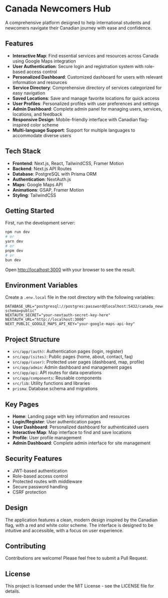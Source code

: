 # Canada Newcomers Hub

A comprehensive platform designed to help international students and newcomers navigate their Canadian journey with ease and confidence.

## Features

- **Interactive Map**: Find essential services and resources across Canada using Google Maps integration
- **User Authentication**: Secure login and registration system with role-based access control
- **Personalized Dashboard**: Customized dashboard for users with relevant information and resources
- **Service Directory**: Comprehensive directory of services categorized for easy navigation
- **Saved Locations**: Save and manage favorite locations for quick access
- **User Profiles**: Personalized profiles with user preferences and settings
- **Admin Dashboard**: Complete admin panel for managing users, services, locations, and feedback
- **Responsive Design**: Mobile-friendly interface with Canadian flag-inspired color scheme
- **Multi-language Support**: Support for multiple languages to accommodate diverse users

## Tech Stack

- **Frontend**: Next.js, React, TailwindCSS, Framer Motion
- **Backend**: Next.js API Routes
- **Database**: PostgreSQL with Prisma ORM
- **Authentication**: NextAuth.js
- **Maps**: Google Maps API
- **Animations**: GSAP, Framer Motion
- **Styling**: TailwindCSS

## Getting Started

First, run the development server:

```bash
npm run dev
# or
yarn dev
# or
pnpm dev
# or
bun dev
```

Open [http://localhost:3000](http://localhost:3000) with your browser to see the result.

## Environment Variables

Create a `.env.local` file in the root directory with the following variables:

```
DATABASE_URL="postgresql://postgres:password@localhost:5432/canada_newcomers?schema=public"
NEXTAUTH_SECRET="your-nextauth-secret-key-here"
NEXTAUTH_URL="http://localhost:3000"
NEXT_PUBLIC_GOOGLE_MAPS_API_KEY="your-google-maps-api-key"
```

## Project Structure

- `src/app/(auth)`: Authentication pages (login, register)
- `src/app/(sites)`: Public pages (home, about, contact, faq)
- `src/app/(user)`: Protected user pages (dashboard, map, profile)
- `src/app/admin`: Admin dashboard and management pages
- `src/app/api`: API routes for data operations
- `src/app/components`: Reusable components
- `src/lib`: Utility functions and libraries
- `prisma`: Database schema and migrations

## Key Pages

- **Home**: Landing page with key information and resources
- **Login/Register**: User authentication pages
- **User Dashboard**: Personalized dashboard for authenticated users
- **Interactive Map**: Map interface to find and save locations
- **Profile**: User profile management
- **Admin Dashboard**: Complete admin interface for site management

## Security Features

- JWT-based authentication
- Role-based access control
- Protected routes with middleware
- Secure password handling
- CSRF protection

## Design

The application features a clean, modern design inspired by the Canadian flag, with a red and white color scheme. The interface is designed to be intuitive and accessible, with a focus on user experience.

## Contributing

Contributions are welcome! Please feel free to submit a Pull Request.

## License

This project is licensed under the MIT License - see the LICENSE file for details.